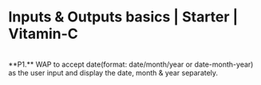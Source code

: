 # Inputs & Outputs basics | Starter | Vitamin-C
<br />
**P1.** WAP to accept date(format: date/month/year or date-month-year) as the user input and display the date, month & year separately.
